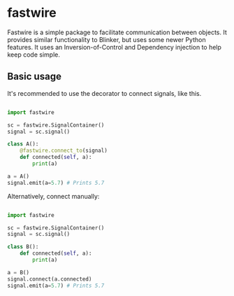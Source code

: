 # fastwire

Fastwire is a simple package to facilitate communication between objects. It provides similar functionality to Blinker, but uses some newer Python features. It uses an Inversion-of-Control and Dependency injection to help keep code simple.

## Basic usage

It's recommended to use the decorator to connect signals, like this.

```python

import fastwire

sc = fastwire.SignalContainer()
signal = sc.signal()

class A():
	@fastwire.connect_to(signal)
	def connected(self, a):
		print(a)

a = A()		
signal.emit(a=5.7) # Prints 5.7

```

Alternatively, connect manually:


```python

import fastwire

sc = fastwire.SignalContainer()
signal = sc.signal()

class B():
	def connected(self, a):
		print(a)

a = B()
signal.connect(a.connected)	
signal.emit(a=5.7) # Prints 5.7

```